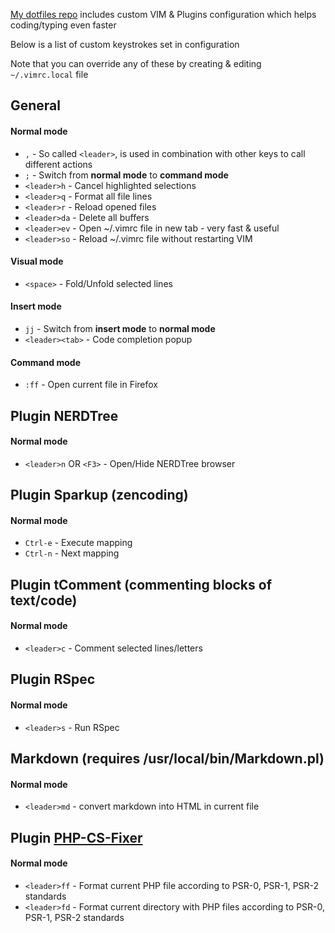 [My dotfiles repo](https://github.com/sergeylukin/dotfiles) includes custom VIM & Plugins configuration which helps coding/typing even faster

Below is a list of custom keystrokes set in configuration

Note that you can override any of these by creating & editing `~/.vimrc.local` file

## General

#### Normal mode

* `,` - So called `<leader>`, is used in combination with other keys to call different actions
* `;` - Switch from **normal mode** to **command mode**
* `<leader>h` - Cancel highlighted selections
* `<leader>q` - Format all file lines
* `<leader>r` - Reload opened files
* `<leader>da` - Delete all buffers
* `<leader>ev` - Open ~/.vimrc file in new tab - very fast & useful
* `<leader>so` - Reload ~/.vimrc file without restarting VIM

#### Visual mode

* `<space>` - Fold/Unfold selected lines

#### Insert mode

* `jj` - Switch from **insert mode** to **normal mode**
* `<leader><tab>` - Code completion popup

#### Command mode

* `:ff` - Open current file in Firefox


## Plugin NERDTree

#### Normal mode

* `<leader>n` OR `<F3>` - Open/Hide NERDTree browser


## Plugin Sparkup (zencoding)

#### Normal mode

* `Ctrl-e` - Execute mapping
* `Ctrl-n` - Next mapping


## Plugin tComment (commenting blocks of text/code)

#### Normal mode

* `<leader>c` - Comment selected lines/letters


## Plugin RSpec

#### Normal mode

* `<leader>s` - Run RSpec


## Markdown (requires /usr/local/bin/Markdown.pl)

#### Normal mode

* `<leader>md` - convert markdown into HTML in current file


## Plugin [PHP-CS-Fixer](https://github.com/stephpy/vim-php-cs-fixer)

#### Normal mode

* `<leader>ff` - Format current PHP file according to PSR-0, PSR-1, PSR-2 standards
* `<leader>fd` - Format current directory with PHP files according to PSR-0, PSR-1, PSR-2 standards